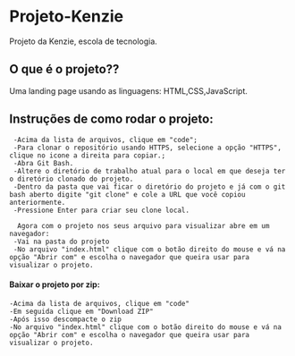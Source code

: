 # Projeto-Kenzie

Projeto da Kenzie, escola de tecnologia.

## O que é o projeto??

Uma landing page usando as linguagens: HTML,CSS,JavaScript.

## Instruções de como rodar o projeto:
```
 -Acima da lista de arquivos, clique em "code";
 -Para clonar o repositório usando HTTPS, selecione a opção "HTTPS", clique no icone a direita para copiar.;
 -Abra Git Bash.
 -Altere o diretório de trabalho atual para o local em que deseja ter o diretório clonado do projeto.
 -Dentro da pasta que vai ficar o diretório do projeto e já com o git bash aberto digite "git clone" e cole a URL que você copiou anteriormente.
 -Pressione Enter para criar seu clone local.
 
  Agora com o projeto nos seus arquivo para visualizar abre em um navegador:
 -Vai na pasta do projeto
 -No arquivo "index.html" clique com o botão direito do mouse e vá na opção "Abrir com" e escolha o navegador que queira usar para visualizar o projeto.
  ```
  #### Baixar o projeto por zip:
  ```
  -Acima da lista de arquivos, clique em "code"
  -Em seguida clique em "Download ZIP"
  -Após isso descompacte o zip
  -No arquivo "index.html" clique com o botão direito do mouse e vá na opção "Abrir com" e escolha o navegador que queira usar para visualizar o projeto.
